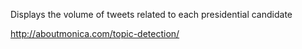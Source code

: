 Displays the volume of tweets related to each presidential candidate 

http://aboutmonica.com/topic-detection/
